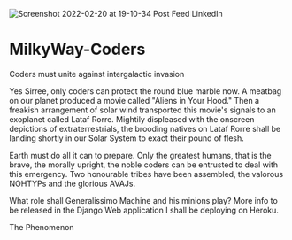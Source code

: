 ![Screenshot 2022-02-20 at 19-10-34 Post Feed LinkedIn](https://user-images.githubusercontent.com/96743401/154853236-9e110d86-39b6-4158-a5ef-7099b933e42c.png)

# MilkyWay-Coders
Coders must unite against intergalactic invasion

Yes Sirree, only coders can protect the round blue marble now.
A meatbag on our planet produced a movie called "Aliens in Your Hood." 
Then a freakish arrangement of solar wind transported this movie's signals to an exoplanet called Lataf Rorre.
Mightily displeased with the onscreen depictions of extraterrestrials, the brooding natives on Lataf Rorre shall be landing shortly in our Solar System to exact their pound of flesh.

Earth must do all it can to prepare. Only the greatest humans, that is the brave, the morally upright, the noble coders can be entrusted to deal with this emergency. 
Two honourable tribes have been assembled, the valorous NOHTYPs and the glorious AVAJs.

What role shall Generalissimo Machine and his minions play? More info to be released in the Django Web application I shall be deploying on Heroku.

The Phenomenon 
